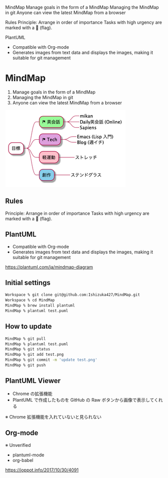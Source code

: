 MindMap
Manage goals in the form of a MindMap
Managing the MindMap in git
Anyone can view the latest MindMap from a browser


Rules
Principle: Arrange in order of importance
Tasks with high urgency are marked with a 🏁 (flag).


PlantUML
- Compatible with Org-mode
- Generates images from text data and displays the images, making it suitable for git management

# MindMap
1. Manage goals in the form of a MindMap
2. Managing the MindMap in git
3. Anyone can view the latest MindMap from a browser

![](test.png)

## Rules
Principle: Arrange in order of importance
Tasks with high urgency are marked with a 🏁 (flag).

## PlantUML
- Compatible with Org-mode
- Generates images from text data and displays the images, making it suitable for git management

https://plantuml.com/ja/mindmap-diagram

## Initial settings
```sh
Workspace % git clone git@github.com:Ishizuka427/MindMap.git
Workspace % cd MindMap
MindMap % brew install plantuml
MindMap % plantuml test.puml
```

## How to update
```sh
MindMap % git pull
MindMap % plantuml test.puml
MindMap % git status
MindMap % git add test.png
MindMap % git commit -m 'update test.png'
MindMap % git push
```

## PlantUML Viewer
- Chrome の拡張機能
- PlantUML で作成したものを GitHub の Raw ボタンから画像で表示してくれる

※ Chrome 拡張機能を入れていないと見られない

## Org-mode
※ Unverified
- plantuml-mode
- org-babel

https://joppot.info/2017/10/30/4091
